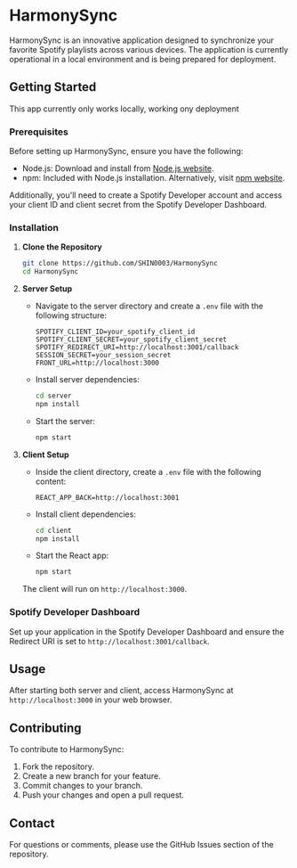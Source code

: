 # HarmonySync

HarmonySync is an innovative application designed to synchronize your favorite Spotify playlists across various devices. The application is currently operational in a local environment and is being prepared for deployment.

## Getting Started

This app currently only works locally, working ony deployment

### Prerequisites

Before setting up HarmonySync, ensure you have the following:

- Node.js: Download and install from [Node.js website](https://nodejs.org/).
- npm: Included with Node.js installation. Alternatively, visit [npm website](https://www.npmjs.com/).

Additionally, you'll need to create a Spotify Developer account and access your client ID and client secret from the Spotify Developer Dashboard.

### Installation

1. **Clone the Repository**

   ```bash
   git clone https://github.com/SHIN0003/HarmonySync
   cd HarmonySync
   ```

2. **Server Setup**

   - Navigate to the server directory and create a `.env` file with the following structure:

     ```plaintext
     SPOTIFY_CLIENT_ID=your_spotify_client_id
     SPOTIFY_CLIENT_SECRET=your_spotify_client_secret
     SPOTIFY_REDIRECT_URI=http://localhost:3001/callback
     SESSION_SECRET=your_session_secret
     FRONT_URL=http://localhost:3000
     ```

   - Install server dependencies:

     ```bash
     cd server
     npm install
     ```

   - Start the server:

     ```bash
     npm start
     ```

3. **Client Setup**

   - Inside the client directory, create a `.env` file with the following content:

     ```plaintext
     REACT_APP_BACK=http://localhost:3001
     ```

   - Install client dependencies:

     ```bash
     cd client
     npm install
     ```

   - Start the React app:

     ```bash
     npm start
     ```

   The client will run on `http://localhost:3000`.

### Spotify Developer Dashboard

Set up your application in the Spotify Developer Dashboard and ensure the Redirect URI is set to `http://localhost:3001/callback`.

## Usage

After starting both server and client, access HarmonySync at `http://localhost:3000` in your web browser.

## Contributing

To contribute to HarmonySync:

1. Fork the repository.
2. Create a new branch for your feature.
3. Commit changes to your branch.
4. Push your changes and open a pull request.

## Contact

For questions or comments, please use the GitHub Issues section of the repository.
